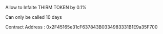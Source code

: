 Allow to Infalte THIRM TOKEN by 0.1% 

Can only be called 10 days


Contract Address : 0x2F45165e31cF637843B0334983331B1E9a35F700
